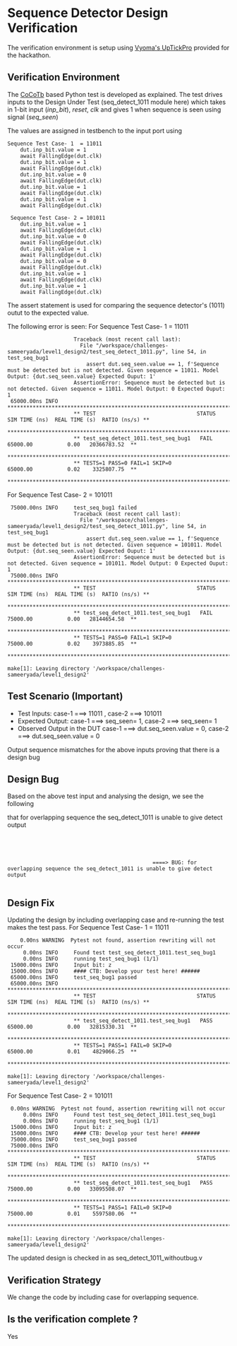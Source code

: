 # Sequence Detector Design Verification

The verification environment is setup using [Vyoma's UpTickPro](https://vyomasystems.com) provided for the hackathon.

## Verification Environment

The [CoCoTb](https://www.cocotb.org/) based Python test is developed as explained. The test drives inputs to the Design Under Test (seq_detect_1011 module here) which takes in 1-bit input (*inp_bit*), *reset*, *clk* and gives 1 when sequence is seen using signal (*seq_seen*)

The values are assigned in testbench to the input port using 
```
Sequence Test Case- 1  = 11011
    dut.inp_bit.value = 1
    await FallingEdge(dut.clk)
    dut.inp_bit.value = 1
    await FallingEdge(dut.clk)
    dut.inp_bit.value = 0
    await FallingEdge(dut.clk)
    dut.inp_bit.value = 1
    await FallingEdge(dut.clk)
    dut.inp_bit.value = 1
    await FallingEdge(dut.clk)
    
 Sequence Test Case- 2 = 101011
    dut.inp_bit.value = 1
    await FallingEdge(dut.clk)
    dut.inp_bit.value = 0
    await FallingEdge(dut.clk)
    dut.inp_bit.value = 1
    await FallingEdge(dut.clk)
    dut.inp_bit.value = 0
    await FallingEdge(dut.clk)
    dut.inp_bit.value = 1
    await FallingEdge(dut.clk)
    dut.inp_bit.value = 1
    await FallingEdge(dut.clk)

```

The assert statement is used for comparing the sequence detector's (1011) outut to the expected value.

The following error is seen:
For Sequence Test Case- 1  = 11011
```
                     Traceback (most recent call last):
                       File "/workspace/challenges-sameeryada/level1_design2/test_seq_detect_1011.py", line 54, in test_seq_bug1
                         assert dut.seq_seen.value == 1, f'Sequence must be detected but is not detected. Given sequence = 11011. Model Output: {dut.seq_seen.value} Expected Ouput: 1'
                     AssertionError: Sequence must be detected but is not detected. Given sequence = 11011. Model Output: 0 Expected Ouput: 1
 65000.00ns INFO     ********************************************************************************************
                     ** TEST                                STATUS  SIM TIME (ns)  REAL TIME (s)  RATIO (ns/s) **
                     ********************************************************************************************
                     ** test_seq_detect_1011.test_seq_bug1   FAIL       65000.00           0.00   20366783.52  **
                     ********************************************************************************************
                     ** TESTS=1 PASS=0 FAIL=1 SKIP=0                    65000.00           0.02    3325807.75  **
                     ********************************************************************************************

```
For Sequence Test Case- 2  = 101011
```
 75000.00ns INFO     test_seq_bug1 failed
                     Traceback (most recent call last):
                       File "/workspace/challenges-sameeryada/level1_design2/test_seq_detect_1011.py", line 54, in test_seq_bug1
                         assert dut.seq_seen.value == 1, f'Sequence must be detected but is not detected. Given sequence = 101011. Model Output: {dut.seq_seen.value} Expected Ouput: 1'
                     AssertionError: Sequence must be detected but is not detected. Given sequence = 101011. Model Output: 0 Expected Ouput: 1
 75000.00ns INFO     ********************************************************************************************
                     ** TEST                                STATUS  SIM TIME (ns)  REAL TIME (s)  RATIO (ns/s) **
                     ********************************************************************************************
                     ** test_seq_detect_1011.test_seq_bug1   FAIL       75000.00           0.00   28144654.58  **
                     ********************************************************************************************
                     ** TESTS=1 PASS=0 FAIL=1 SKIP=0                    75000.00           0.02    3973885.85  **
                     ********************************************************************************************
                     
make[1]: Leaving directory '/workspace/challenges-sameeryada/level1_design2'
```
## Test Scenario **(Important)**
- Test Inputs: case-1 ===> 11011  , case-2 ===> 101011
- Expected Output: case-1 ===> seq_seen= 1, case-2 ===> seq_seen= 1
- Observed Output in the DUT case-1 ===> dut.seq_seen.value = 0, case-2 ===> dut.seq_seen.value = 0

Output sequence mismatches for the above inputs proving that there is a design bug

## Design Bug
Based on the above test input and analysing the design, we see the following

that for overlapping sequence the seq_detect_1011 is unable to give detect output
```

 
     
     
                                              ====> BUG: for overlapping sequence the seq_detect_1011 is unable to give detect output
      
```

## Design Fix
Updating the design by including overlapping case and re-running the test makes the test pass.
For Sequence Test Case- 1  = 11011
```
    0.00ns WARNING  Pytest not found, assertion rewriting will not occur
     0.00ns INFO     Found test test_seq_detect_1011.test_seq_bug1
     0.00ns INFO     running test_seq_bug1 (1/1)
 15000.00ns INFO     Input bit: z
 15000.00ns INFO     #### CTB: Develop your test here! ######
 65000.00ns INFO     test_seq_bug1 passed
 65000.00ns INFO     ********************************************************************************************
                     ** TEST                                STATUS  SIM TIME (ns)  REAL TIME (s)  RATIO (ns/s) **
                     ********************************************************************************************
                     ** test_seq_detect_1011.test_seq_bug1   PASS       65000.00           0.00   32815330.31  **
                     ********************************************************************************************
                     ** TESTS=1 PASS=1 FAIL=0 SKIP=0                    65000.00           0.01    4829066.25  **
                     ********************************************************************************************
                     
make[1]: Leaving directory '/workspace/challenges-sameeryada/level1_design2'
```
For Sequence Test Case- 2  = 101011
```
 0.00ns WARNING  Pytest not found, assertion rewriting will not occur
     0.00ns INFO     Found test test_seq_detect_1011.test_seq_bug1
     0.00ns INFO     running test_seq_bug1 (1/1)
 15000.00ns INFO     Input bit: z
 15000.00ns INFO     #### CTB: Develop your test here! ######
 75000.00ns INFO     test_seq_bug1 passed
 75000.00ns INFO     ********************************************************************************************
                     ** TEST                                STATUS  SIM TIME (ns)  REAL TIME (s)  RATIO (ns/s) **
                     ********************************************************************************************
                     ** test_seq_detect_1011.test_seq_bug1   PASS       75000.00           0.00   33095508.07  **
                     ********************************************************************************************
                     ** TESTS=1 PASS=1 FAIL=0 SKIP=0                    75000.00           0.01    5597580.06  **
                     ********************************************************************************************
                     
make[1]: Leaving directory '/workspace/challenges-sameeryada/level1_design2'
```
The updated design is checked in as seq_detect_1011_withoutbug.v

## Verification Strategy
 We change the code by including case for overlapping sequence.
## Is the verification complete ?
Yes
